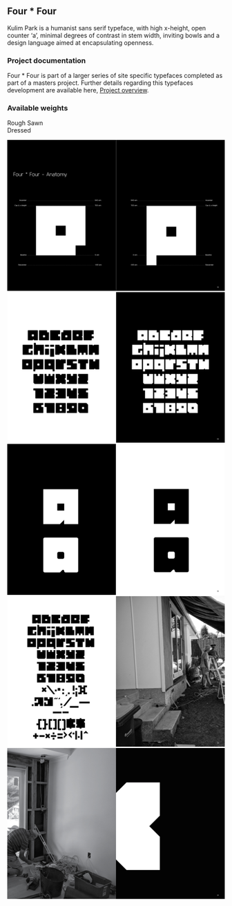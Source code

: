## Four * Four

Kulim Park is a humanist sans serif typeface, with high x-height, open counter ‘a’, minimal degrees of contrast in stem width, inviting bowls and a design language aimed at encapsulating openness.

### Project documentation

Four * Four is part of a larger series of site specific typefaces completed as part of a masters project. Further details regarding this typefaces development are available here, [Project overview](docs/project-overview.md).

### Available weights
Rough Sawn  
Dressed  

![Image](images/four-by-four.jpg)
![Image](images/four-by-four2.jpg)
![Image](images/four-by-four3.jpg)
![Image](images/four-by-four4.jpg)
![Image](images/four-by-four5.jpg)
